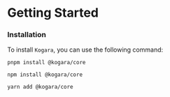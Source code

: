 # Getting Started

### Installation

To install `Kogara`, you can use the following command:

<CodeGroup>
<CodeGroupItem title="pnpm" active>

```bash:no-line-numbers
pnpm install @kogara/core
```

</CodeGroupItem>

<CodeGroupItem title="npm">

```bash:no-line-numbers
npm install @kogara/core
```

</CodeGroupItem>

<CodeGroupItem title="Yarn">

```bash:no-line-numbers
yarn add @kogara/core
```

</CodeGroupItem>

</CodeGroup>
